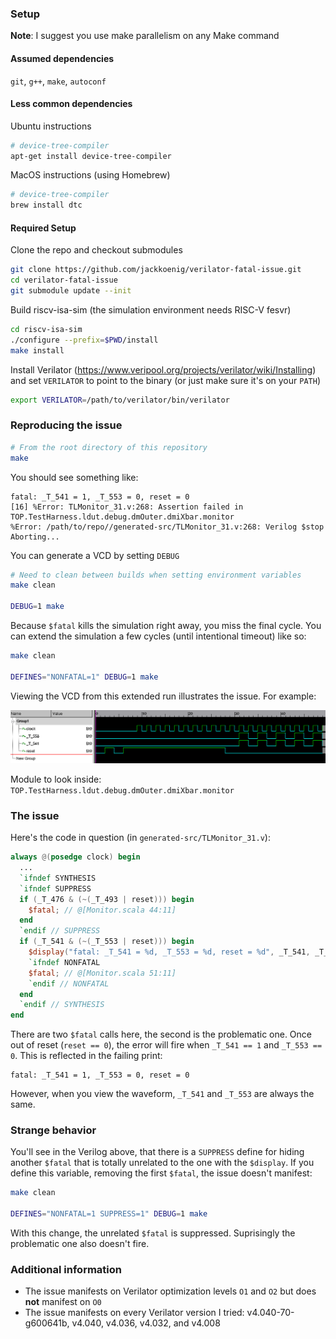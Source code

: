 
### Setup

**Note**: I suggest you use make parallelism on any Make command


#### Assumed dependencies

`git`, `g++`, `make`, `autoconf`

#### Less common dependencies

Ubuntu instructions
```bash
# device-tree-compiler
apt-get install device-tree-compiler
```

MacOS instructions (using Homebrew)
```bash
# device-tree-compiler
brew install dtc
```

#### Required Setup

Clone the repo and checkout submodules

```bash
git clone https://github.com/jackkoenig/verilator-fatal-issue.git
cd verilator-fatal-issue
git submodule update --init
```

Build riscv-isa-sim (the simulation environment needs RISC-V fesvr)

```bash
cd riscv-isa-sim
./configure --prefix=$PWD/install
make install
```

Install Verilator (https://www.veripool.org/projects/verilator/wiki/Installing) and set `VERILATOR` to point to the binary
(or just make sure it's on your `PATH`)

```bash
export VERILATOR=/path/to/verilator/bin/verilator
```

### Reproducing the issue

```bash
# From the root directory of this repository
make
```

You should see something like:
```
fatal: _T_541 = 1, _T_553 = 0, reset = 0
[16] %Error: TLMonitor_31.v:268: Assertion failed in TOP.TestHarness.ldut.debug.dmOuter.dmiXbar.monitor
%Error: /path/to/repo//generated-src/TLMonitor_31.v:268: Verilog $stop
Aborting...
```

You can generate a VCD by setting `DEBUG`

```bash
# Need to clean between builds when setting environment variables
make clean

DEBUG=1 make
```

Because `$fatal` kills the simulation right away, you miss the final cycle.
You can extend the simulation a few cycles (until intentional timeout) like so:

```bash
make clean

DEFINES="NONFATAL=1" DEBUG=1 make
```

Viewing the VCD from this extended run illustrates the issue. For example:

![](images/vcd.png)

Module to look inside: `TOP.TestHarness.ldut.debug.dmOuter.dmiXbar.monitor`

### The issue

Here's the code in question (in `generated-src/TLMonitor_31.v`):
```verilog
always @(posedge clock) begin
  ...
  `ifndef SYNTHESIS
  `ifndef SUPPRESS
  if (_T_476 & (~(_T_493 | reset))) begin
    $fatal; // @[Monitor.scala 44:11]
  end
  `endif // SUPPRESS
  if (_T_541 & (~(_T_553 | reset))) begin
    $display("fatal: _T_541 = %d, _T_553 = %d, reset = %d", _T_541, _T_553, reset);
    `ifndef NONFATAL
    $fatal; // @[Monitor.scala 51:11]
    `endif // NONFATAL
  end
  `endif // SYNTHESIS
end
```

There are two `$fatal` calls here, the second is the problematic one.
Once out of reset (`reset == 0`), the error will fire when `_T_541 == 1` and `_T_553 == 0`.
This is reflected in the failing print:
```
fatal: _T_541 = 1, _T_553 = 0, reset = 0
```

However, when you view the waveform, `_T_541` and `_T_553` are always the same.

### Strange behavior

You'll see in the Verilog above, that there is a `SUPPRESS` define for hiding another `$fatal` that
is totally unrelated to the one with the `$display`.
If you define this variable, removing the first `$fatal`, the issue doesn't manifest:

```bash
make clean

DEFINES="NONFATAL=1 SUPPRESS=1" DEBUG=1 make
```

With this change, the unrelated `$fatal` is suppressed.
Suprisingly the problematic one also doesn't fire.

### Additional information

* The issue manifests on Verilator optimization levels `O1` and `O2` but does **not** manifest on `O0`
* The issue manifests on every Verilator version I tried: v4.040-70-g600641b, v4.040, v4.036, v4.032, and v4.008

